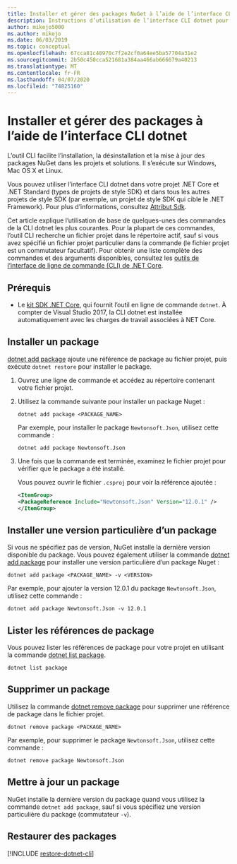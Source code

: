 ```yaml
---
title: Installer et gérer des packages NuGet à l’aide de l’interface CLI dotnet
description: Instructions d’utilisation de l’interface CLI dotnet pour gérer des packages NuGet.
author: mikejo5000
ms.author: mikejo
ms.date: 06/03/2019
ms.topic: conceptual
ms.openlocfilehash: 67cca81c48970c7f2e2cf0a64ee5ba57704a31e2
ms.sourcegitcommit: 2b50c450cca521681a384aa466ab666679a40213
ms.translationtype: MT
ms.contentlocale: fr-FR
ms.lasthandoff: 04/07/2020
ms.locfileid: "74825160"
---
```

# <a name="install-and-manage-packages-using-the-dotnet-cli"></a>Installer et gérer des packages à l’aide de l’interface CLI dotnet

L’outil CLI facilite l’installation, la désinstallation et la mise à jour des packages NuGet dans les projets et solutions. Il s’exécute sur Windows, Mac OS X et Linux.

Vous pouvez utiliser l’interface CLI dotnet dans votre projet .NET Core et .NET Standard (types de projets de style SDK) et dans tous les autres projets de style SDK (par exemple, un projet de style SDK qui cible le .NET Framework). Pour plus d’informations, consultez [Attribut Sdk](/dotnet/core/tools/csproj#additions).

Cet article explique l’utilisation de base de quelques-unes des commandes de la CLI dotnet les plus courantes. Pour la plupart de ces commandes, l’outil CLI recherche un fichier projet dans le répertoire actif, sauf si vous avez spécifié un fichier projet particulier dans la commande (le fichier projet est un commutateur facultatif). Pour obtenir une liste complète des commandes et des arguments disponibles, consultez les [outils de l’interface de ligne de commande (CLI) de .NET Core](../reference/dotnet-commands.md).

## <a name="prerequisites"></a>Prérequis

- Le [kit SDK .NET Core](https://www.microsoft.com/net/download/), qui fournit l’outil en ligne de commande `dotnet`. À compter de Visual Studio 2017, la CLI dotnet est installée automatiquement avec les charges de travail associées à NET Core.

## <a name="install-a-package"></a>Installer un package

[dotnet add package](/dotnet/core/tools/dotnet-add-package?tabs=netcore2x) ajoute une référence de package au fichier projet, puis exécute `dotnet restore` pour installer le package.

1. Ouvrez une ligne de commande et accédez au répertoire contenant votre fichier projet.

2. Utilisez la commande suivante pour installer un package Nuget :

    ```dotnetcli
    dotnet add package <PACKAGE_NAME>
    ```

    Par exemple, pour installer le package `Newtonsoft.Json`, utilisez cette commande :

    ```dotnetcli
    dotnet add package Newtonsoft.Json
    ```

3. Une fois que la commande est terminée, examinez le fichier projet pour vérifier que le package a été installé.

   Vous pouvez ouvrir le fichier `.csproj` pour voir la référence ajoutée :

    ```xml
   <ItemGroup>
    <PackageReference Include="Newtonsoft.Json" Version="12.0.1" />
   </ItemGroup>
    ```

## <a name="install-a-specific-version-of-a-package"></a>Installer une version particulière d’un package

Si vous ne spécifiez pas de version, NuGet installe la dernière version disponible du package. Vous pouvez également utiliser la commande [dotnet add package](/dotnet/core/tools/dotnet-add-package?tabs=netcore2x) pour installer une version particulière d’un package Nuget :

```dotnetcli
dotnet add package <PACKAGE_NAME> -v <VERSION>
```

Par exemple, pour ajouter la version 12.0.1 du package `Newtonsoft.Json`, utilisez cette commande :

```dotnetcli
dotnet add package Newtonsoft.Json -v 12.0.1
```

## <a name="list-package-references"></a>Lister les références de package

Vous pouvez lister les références de package pour votre projet en utilisant la commande [dotnet list package](/dotnet/core/tools/dotnet-list-package?tabs=netcore2x).

```dotnetcli
dotnet list package
```

## <a name="remove-a-package"></a>Supprimer un package

Utilisez la commande [dotnet remove package](/dotnet/core/tools/dotnet-remove-package?tabs=netcore2x) pour supprimer une référence de package dans le fichier projet.

```dotnetcli
dotnet remove package <PACKAGE_NAME>
```

Par exemple, pour supprimer le package `Newtonsoft.Json`, utilisez cette commande :

```dotnetcli
dotnet remove package Newtonsoft.Json
```

## <a name="update-a-package"></a>Mettre à jour un package

NuGet installe la dernière version du package quand vous utilisez la commande `dotnet add package`, sauf si vous spécifiez une version particulière du package (commutateur `-v`).

## <a name="restore-packages"></a>Restaurer des packages

[!INCLUDE [restore-dotnet-cli](includes/restore-dotnet-cli.md)]
